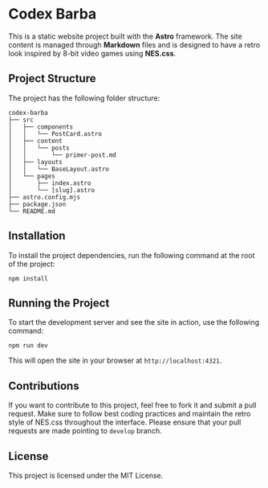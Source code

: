 # Codex Barba

This is a static website project built with the **Astro** framework. The site content is managed through **Markdown** files and is designed to have a retro look inspired by 8-bit video games using **NES.css**.

## Project Structure

The project has the following folder structure:

```
codex-barba
├── src
│   ├── components
│   │   └── PostCard.astro
│   ├── content
│   │   └── posts
│   │       └── primer-post.md
│   ├── layouts
│   │   └── BaseLayout.astro
│   └── pages
│       ├── index.astro
│       └── [slug].astro
├── astro.config.mjs
├── package.json
└── README.md
```

## Installation

To install the project dependencies, run the following command at the root of the project:

```
npm install
```

## Running the Project

To start the development server and see the site in action, use the following command:

```
npm run dev
```

This will open the site in your browser at `http://localhost:4321`.

## Contributions

If you want to contribute to this project, feel free to fork it and submit a pull request. Make sure to follow best coding practices and maintain the retro style of NES.css throughout the interface. Please ensure that your pull requests are made pointing to `develop` branch.

## License

This project is licensed under the MIT License.
